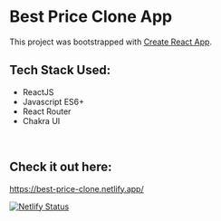 # Best Price Clone App

This project was bootstrapped with [Create React App](https://github.com/facebook/create-react-app).

## Tech Stack Used: 

- ReactJS
- Javascript ES6+
- React Router
- Chakra UI

<br>

## Check it out here: 
https://best-price-clone.netlify.app/

[![Netlify Status](https://api.netlify.com/api/v1/badges/7fbb1ee7-17fb-43df-82ab-21d929c885c5/deploy-status)](https://app.netlify.com/sites/best-price-clone/deploys)